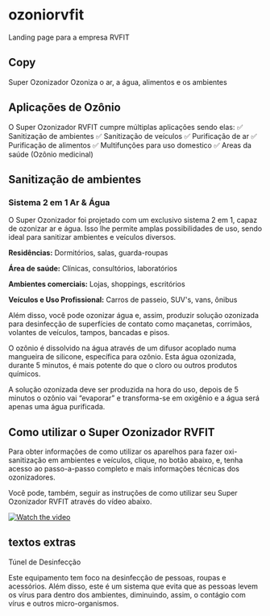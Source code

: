 # ozoniorvfit
Landing page para a empresa RVFIT

## Copy
Super Ozonizador
Ozoniza o ar, a água, alimentos e os ambientes

## Aplicações de Ozônio
O Super Ozonizador RVFIT cumpre múltiplas aplicações sendo elas:
✅ Sanitização de ambientes
✅ Sanitização de veículos
✅ Purificação de ar
✅ Purificação de alimentos
✅ Multifunções para uso domestico
✅ Areas da saúde (Ozônio medicinal)

## Sanitização de ambientes
### Sistema 2 em 1 Ar & Água

O Super Ozonizador foi projetado com um exclusivo sistema 2 em 1, capaz de ozonizar ar e água. Isso lhe permite amplas possibilidades de uso, sendo ideal para sanitizar ambientes e veículos diversos.

**Residências:** Dormitórios, salas, guarda-roupas

**Área de saúde:** Clínicas, consultórios, laboratórios

**Ambientes comerciais:** Lojas, shoppings, escritórios

**Veículos e Uso Profissional:** Carros de passeio, SUV's, vans, ônibus

Além disso, você pode ozonizar água e, assim, produzir solução ozonizada para desinfecção de superfícies de contato como maçanetas, corrimãos, volantes de veículos, tampos, bancadas e pisos.

O ozônio é dissolvido na água através de um difusor acoplado numa mangueira de silicone, específica para ozônio. Esta água ozonizada, durante 5 minutos, é mais potente do que o cloro ou outros produtos químicos.
 

A solução ozonizada deve ser produzida na hora do uso, depois de 5 minutos o ozônio vai “evaporar” e transforma-se em oxigênio e a água será apenas uma água purificada.

## Como utilizar o Super Ozonizador RVFIT
Para obter informações de como utilizar os aparelhos para fazer oxi-sanitização em ambientes e veículos, clique, no botão abaixo, e, tenha acesso ao passo-a-passo completo e mais informações técnicas dos ozonizadores.

Você pode, também, seguir as instruções de como utilizar seu Super Ozonizador RVFIT através do vídeo abaixo.

[![Watch the video](https://img.youtube.com/vi/7A96oIBdl2A/default.jpg)](https://youtu.be/7A96oIBdl2A)


## textos extras

Túnel de Desinfecção

Este equipamento tem foco na desinfecção de pessoas, roupas e acessórios. Além disso, este é um sistema que evita que as pessoas levem os vírus para dentro dos ambientes, diminuindo, assim, o contágio com vírus e outros micro-organismos.